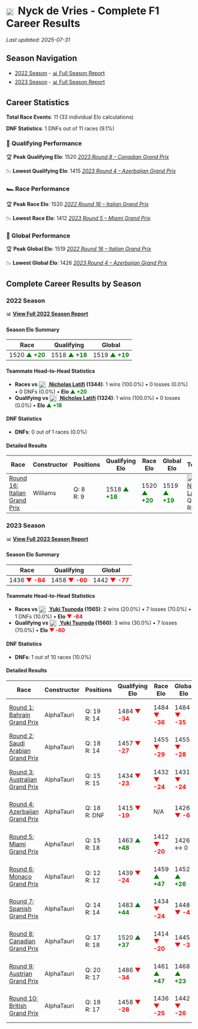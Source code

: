 # <img src="https://upload.wikimedia.org/wikipedia/commons/2/20/Flag_of_the_Netherlands.svg" alt="Netherlands" width="20" height="auto" style="vertical-align: middle; margin-right: 5px;" onerror="this.outerHTML='🇳🇱'; this.style.marginRight='5px';"/> Nyck de Vries - Complete F1 Career Results

*Last updated: 2025-07-31*

## Season Navigation

- [2022 Season](#2022-season) - [📊 Full Season Report](../seasons/2022-season-report)
- [2023 Season](#2023-season) - [📊 Full Season Report](../seasons/2023-season-report)

## Career Statistics

**Total Race Events**: 11 (33 individual Elo calculations)

**DNF Statistics**: 1 DNFs out of 11 races (9.1%)

### 🏁 Qualifying Performance

🏆 **Peak Qualifying Elo**: 1520
   *[2023 Round 8 – Canadian Grand Prix](../seasons/2023-season-report#round-8-canadian-grand-prix)*

📉 **Lowest Qualifying Elo**: 1415
   *[2023 Round 4 – Azerbaijan Grand Prix](../seasons/2023-season-report#round-4-azerbaijan-grand-prix)*

### 🏎️ Race Performance

🏆 **Peak Race Elo**: 1520
   *[2022 Round 16 – Italian Grand Prix](../seasons/2022-season-report#round-16-italian-grand-prix)*

📉 **Lowest Race Elo**: 1412
   *[2023 Round 5 – Miami Grand Prix](../seasons/2023-season-report#round-5-miami-grand-prix)*

### 🌟 Global Performance

🏆 **Peak Global Elo**: 1519
   *[2022 Round 16 – Italian Grand Prix](../seasons/2022-season-report#round-16-italian-grand-prix)*

📉 **Lowest Global Elo**: 1426
   *[2023 Round 4 – Azerbaijan Grand Prix](../seasons/2023-season-report#round-4-azerbaijan-grand-prix)*


## Complete Career Results by Season

### 2022 Season

📊 **[View Full 2022 Season Report](../seasons/2022-season-report)**

#### Season Elo Summary

| Race | Qualifying | Global |
|------|------------|--------|
| 1520 **<span style="color: green;">▲ +20</span>** | 1518 **<span style="color: green;">▲ +18</span>** | 1519 **<span style="color: green;">▲ +19</span>** |

#### Teammate Head-to-Head Statistics

- **Races vs [<img src="https://upload.wikimedia.org/wikipedia/commons/c/cf/Flag_of_Canada.svg" alt="Canada" width="20" height="auto" style="vertical-align: middle; margin-right: 5px;" onerror="this.outerHTML='🇨🇦'; this.style.marginRight='5px';"/> Nicholas Latifi](nicholas-latifi) (1344)**: 1 wins (100.0%) • 0 losses (0.0%) • 0 DNFs (0.0%) • **Elo <span style="color: green;">▲ +20</span>**
- **Qualifying vs [<img src="https://upload.wikimedia.org/wikipedia/commons/c/cf/Flag_of_Canada.svg" alt="Canada" width="20" height="auto" style="vertical-align: middle; margin-right: 5px;" onerror="this.outerHTML='🇨🇦'; this.style.marginRight='5px';"/> Nicholas Latifi](nicholas-latifi) (1324)**: 1 wins (100.0%) • 0 losses (0.0%) • **Elo <span style="color: green;">▲ +18</span>**

#### DNF Statistics

- **DNFs**: 0 out of 1 races (0.0%)

#### Detailed Results

| Race | Constructor | Positions | Qualifying Elo | Race Elo | Global Elo | Teammate |
|------|-------------|-----------|----------------|----------|------------|----------|
| [Round 16: Italian Grand Prix](../seasons/2022-season-report#round-16-italian-grand-prix) | Williams | Q: 8<br/>R: 9 | 1518 **<span style="color: green;">▲ +18</span>** | 1520 **<span style="color: green;">▲ +20</span>** | 1519 **<span style="color: green;">▲ +19</span>** | [<img src="https://upload.wikimedia.org/wikipedia/commons/c/cf/Flag_of_Canada.svg" alt="Canada" width="20" height="auto" style="vertical-align: middle; margin-right: 5px;" onerror="this.outerHTML='🇨🇦'; this.style.marginRight='5px';"/> Nicholas Latifi](nicholas-latifi)<br/>Q: 10<br/>R: 15 |

### 2023 Season

📊 **[View Full 2023 Season Report](../seasons/2023-season-report)**

#### Season Elo Summary

| Race | Qualifying | Global |
|------|------------|--------|
| 1436 **<span style="color: red;">▼ -84</span>** | 1458 **<span style="color: red;">▼ -60</span>** | 1442 **<span style="color: red;">▼ -77</span>** |

#### Teammate Head-to-Head Statistics

- **Races vs [<img src="https://upload.wikimedia.org/wikipedia/commons/9/9e/Flag_of_Japan.svg" alt="Japan" width="20" height="auto" style="vertical-align: middle; margin-right: 5px;" onerror="this.outerHTML='🇯🇵'; this.style.marginRight='5px';"/> Yuki Tsunoda](yuki-tsunoda) (1565)**: 2 wins (20.0%) • 7 losses (70.0%) • 1 DNFs (10.0%) • **Elo <span style="color: red;">▼ -84</span>**
- **Qualifying vs [<img src="https://upload.wikimedia.org/wikipedia/commons/9/9e/Flag_of_Japan.svg" alt="Japan" width="20" height="auto" style="vertical-align: middle; margin-right: 5px;" onerror="this.outerHTML='🇯🇵'; this.style.marginRight='5px';"/> Yuki Tsunoda](yuki-tsunoda) (1560)**: 3 wins (30.0%) • 7 losses (70.0%) • **Elo <span style="color: red;">▼ -60</span>**

#### DNF Statistics

- **DNFs**: 1 out of 10 races (10.0%)

#### Detailed Results

| Race | Constructor | Positions | Qualifying Elo | Race Elo | Global Elo | Teammate |
|------|-------------|-----------|----------------|----------|------------|----------|
| [Round 1: Bahrain Grand Prix](../seasons/2023-season-report#round-1-bahrain-grand-prix) | AlphaTauri | Q: 19<br/>R: 14 | 1484 **<span style="color: red;">▼ -34</span>** | 1484 **<span style="color: red;">▼ -36</span>** | 1484 **<span style="color: red;">▼ -35</span>** | [<img src="https://upload.wikimedia.org/wikipedia/commons/9/9e/Flag_of_Japan.svg" alt="Japan" width="20" height="auto" style="vertical-align: middle; margin-right: 5px;" onerror="this.outerHTML='🇯🇵'; this.style.marginRight='5px';"/> Yuki Tsunoda](yuki-tsunoda)<br/>Q: 14<br/>R: 11 |
| [Round 2: Saudi Arabian Grand Prix](../seasons/2023-season-report#round-2-saudi-arabian-grand-prix) | AlphaTauri | Q: 18<br/>R: 14 | 1457 **<span style="color: red;">▼ -27</span>** | 1455 **<span style="color: red;">▼ -29</span>** | 1455 **<span style="color: red;">▼ -28</span>** | [<img src="https://upload.wikimedia.org/wikipedia/commons/9/9e/Flag_of_Japan.svg" alt="Japan" width="20" height="auto" style="vertical-align: middle; margin-right: 5px;" onerror="this.outerHTML='🇯🇵'; this.style.marginRight='5px';"/> Yuki Tsunoda](yuki-tsunoda)<br/>Q: 16<br/>R: 11 |
| [Round 3: Australian Grand Prix](../seasons/2023-season-report#round-3-australian-grand-prix) | AlphaTauri | Q: 15<br/>R: 15 | 1434 **<span style="color: red;">▼ -23</span>** | 1432 **<span style="color: red;">▼ -24</span>** | 1431 **<span style="color: red;">▼ -24</span>** | [<img src="https://upload.wikimedia.org/wikipedia/commons/9/9e/Flag_of_Japan.svg" alt="Japan" width="20" height="auto" style="vertical-align: middle; margin-right: 5px;" onerror="this.outerHTML='🇯🇵'; this.style.marginRight='5px';"/> Yuki Tsunoda](yuki-tsunoda)<br/>Q: 12<br/>R: 10 |
| [Round 4: Azerbaijan Grand Prix](../seasons/2023-season-report#round-4-azerbaijan-grand-prix) | AlphaTauri | Q: 18<br/>R: DNF | 1415 **<span style="color: red;">▼ -19</span>** | N/A | 1426 **<span style="color: red;">▼ -6</span>** | [<img src="https://upload.wikimedia.org/wikipedia/commons/9/9e/Flag_of_Japan.svg" alt="Japan" width="20" height="auto" style="vertical-align: middle; margin-right: 5px;" onerror="this.outerHTML='🇯🇵'; this.style.marginRight='5px';"/> Yuki Tsunoda](yuki-tsunoda)<br/>Q: 8<br/>R: 10 |
| [Round 5: Miami Grand Prix](../seasons/2023-season-report#round-5-miami-grand-prix) | AlphaTauri | Q: 15<br/>R: 18 | 1463 **<span style="color: green;">▲ +48</span>** | 1412 **<span style="color: red;">▼ -20</span>** | 1426 ↔ 0 | [<img src="https://upload.wikimedia.org/wikipedia/commons/9/9e/Flag_of_Japan.svg" alt="Japan" width="20" height="auto" style="vertical-align: middle; margin-right: 5px;" onerror="this.outerHTML='🇯🇵'; this.style.marginRight='5px';"/> Yuki Tsunoda](yuki-tsunoda)<br/>Q: 17<br/>R: 11 |
| [Round 6: Monaco Grand Prix](../seasons/2023-season-report#round-6-monaco-grand-prix) | AlphaTauri | Q: 12<br/>R: 12 | 1439 **<span style="color: red;">▼ -24</span>** | 1459 **<span style="color: green;">▲ +47</span>** | 1452 **<span style="color: green;">▲ +26</span>** | [<img src="https://upload.wikimedia.org/wikipedia/commons/9/9e/Flag_of_Japan.svg" alt="Japan" width="20" height="auto" style="vertical-align: middle; margin-right: 5px;" onerror="this.outerHTML='🇯🇵'; this.style.marginRight='5px';"/> Yuki Tsunoda](yuki-tsunoda)<br/>Q: 9<br/>R: 15 |
| [Round 7: Spanish Grand Prix](../seasons/2023-season-report#round-7-spanish-grand-prix) | AlphaTauri | Q: 14<br/>R: 14 | 1483 **<span style="color: green;">▲ +44</span>** | 1434 **<span style="color: red;">▼ -24</span>** | 1448 **<span style="color: red;">▼ -4</span>** | [<img src="https://upload.wikimedia.org/wikipedia/commons/9/9e/Flag_of_Japan.svg" alt="Japan" width="20" height="auto" style="vertical-align: middle; margin-right: 5px;" onerror="this.outerHTML='🇯🇵'; this.style.marginRight='5px';"/> Yuki Tsunoda](yuki-tsunoda)<br/>Q: 15<br/>R: 12 |
| [Round 8: Canadian Grand Prix](../seasons/2023-season-report#round-8-canadian-grand-prix) | AlphaTauri | Q: 17<br/>R: 18 | 1520 **<span style="color: green;">▲ +37</span>** | 1414 **<span style="color: red;">▼ -20</span>** | 1445 **<span style="color: red;">▼ -3</span>** | [<img src="https://upload.wikimedia.org/wikipedia/commons/9/9e/Flag_of_Japan.svg" alt="Japan" width="20" height="auto" style="vertical-align: middle; margin-right: 5px;" onerror="this.outerHTML='🇯🇵'; this.style.marginRight='5px';"/> Yuki Tsunoda](yuki-tsunoda)<br/>Q: 19<br/>R: 14 |
| [Round 9: Austrian Grand Prix](../seasons/2023-season-report#round-9-austrian-grand-prix) | AlphaTauri | Q: 20<br/>R: 17 | 1486 **<span style="color: red;">▼ -34</span>** | 1461 **<span style="color: green;">▲ +47</span>** | 1468 **<span style="color: green;">▲ +23</span>** | [<img src="https://upload.wikimedia.org/wikipedia/commons/9/9e/Flag_of_Japan.svg" alt="Japan" width="20" height="auto" style="vertical-align: middle; margin-right: 5px;" onerror="this.outerHTML='🇯🇵'; this.style.marginRight='5px';"/> Yuki Tsunoda](yuki-tsunoda)<br/>Q: 16<br/>R: 19 |
| [Round 10: British Grand Prix](../seasons/2023-season-report#round-10-british-grand-prix) | AlphaTauri | Q: 18<br/>R: 17 | 1458 **<span style="color: red;">▼ -28</span>** | 1436 **<span style="color: red;">▼ -25</span>** | 1442 **<span style="color: red;">▼ -26</span>** | [<img src="https://upload.wikimedia.org/wikipedia/commons/9/9e/Flag_of_Japan.svg" alt="Japan" width="20" height="auto" style="vertical-align: middle; margin-right: 5px;" onerror="this.outerHTML='🇯🇵'; this.style.marginRight='5px';"/> Yuki Tsunoda](yuki-tsunoda)<br/>Q: 16<br/>R: 16 |

